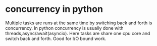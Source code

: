 # concurrency in python
Multiple tasks are runs at the same time by switching back and forth is concurrency. 
In python concurrency is usually done with threads,async/await(asyncio).
Here tasks are share one cpu core and switch back and forth. Good for I/O bound work. 
